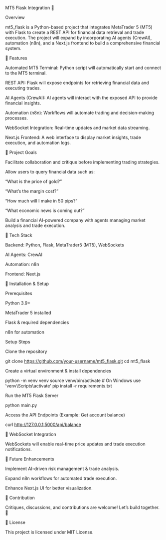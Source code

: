 MT5 Flask Integration 🚀

Overview

mt5_flask is a Python-based project that integrates MetaTrader 5 (MT5) with Flask to create a REST API for financial data retrieval and trade execution. The project will expand by incorporating AI agents (CrewAI), automation (n8n), and a Next.js frontend to build a comprehensive financial system.

📌 Features

Automated MT5 Terminal: Python script will automatically start and connect to the MT5 terminal.

REST API: Flask will expose endpoints for retrieving financial data and executing trades.

AI Agents (CrewAI): AI agents will interact with the exposed API to provide financial insights.

Automation (n8n): Workflows will automate trading and decision-making processes.

WebSocket Integration: Real-time updates and market data streaming.

Next.js Frontend: A web interface to display market insights, trade execution, and automation logs.

🎯 Project Goals

Facilitate collaboration and critique before implementing trading strategies.

Allow users to query financial data such as:

“What is the price of gold?”

“What’s the margin cost?”

“How much will I make in 50 pips?”

“What economic news is coming out?”

Build a financial AI-powered company with agents managing market analysis and trade execution.

🔧 Tech Stack

Backend: Python, Flask, MetaTrader5 (MT5), WebSockets

AI Agents: CrewAI

Automation: n8n

Frontend: Next.js

🚀 Installation & Setup

Prerequisites

Python 3.9+

MetaTrader 5 installed

Flask & required dependencies

n8n for automation

Setup Steps

Clone the repository

git clone https://github.com/your-username/mt5_flask.git
cd mt5_flask

Create a virtual environment & install dependencies

python -m venv venv
source venv/bin/activate  # On Windows use 'venv\Scripts\activate'
pip install -r requirements.txt

Run the MT5 Flask Server

python main.py

Access the API Endpoints (Example: Get account balance)

curl http://127.0.0.1:5000/api/balance

📡 WebSocket Integration

WebSockets will enable real-time price updates and trade execution notifications.

🧠 Future Enhancements

Implement AI-driven risk management & trade analysis.

Expand n8n workflows for automated trade execution.

Enhance Next.js UI for better visualization.

🤝 Contribution

Critiques, discussions, and contributions are welcome! Let’s build together. 🚀

📜 License

This project is licensed under MIT License.

